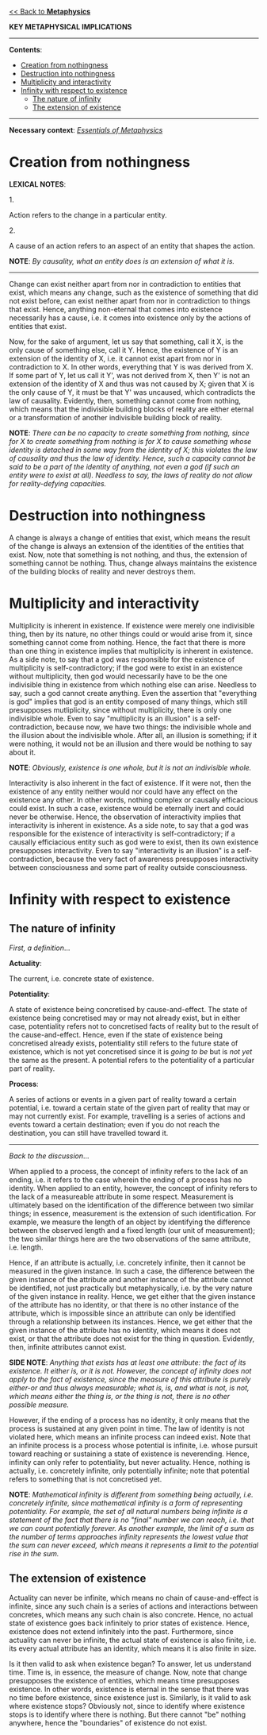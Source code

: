 [<< Back to **Metaphysics**](https://pranigopu.github.io/philosophy/metaphysics)

**KEY METAPHYSICAL IMPLICATIONS**

---

**Contents**:

- [Creation from nothingness](#creation-from-nothingness)
- [Destruction into nothingness](#destruction-into-nothingness)
- [Multiplicity and interactivity](#multiplicity-and-interactivity)
- [Infinity with respect to existence](#infinity-with-respect-to-existence)
  - [The nature of infinity](#the-nature-of-infinity)
  - [The extension of existence](#the-extension-of-existence)

---

**Necessary context**: [_Essentials of Metaphysics_](https://pranigopu.github.io/philosophy/metaphysics/essentials-of-metaphysics.html)

# Creation from nothingness
**LEXICAL NOTES**:

1.<br>

Action refers to the change in a particular entity.

2.<br>

 A cause of an action refers to an aspect of an entity that shapes the action.

 **NOTE**: _By causality, what an entity does is an extension of what it is._

---

Change can exist neither apart from nor in contradiction to entities that exist, which means any change, such as the existence of something that did not exist before, can exist neither apart from nor in contradiction to things that exist. Hence, anything non-eternal that comes into existence necessarily has a cause, i.e. it comes into existence only by the actions of entities that exist.

Now, for the sake of argument, let us say that something, call it X, is the only cause of something else, call it Y. Hence, the existence of Y is an extension of the identity of X, i.e. it cannot exist apart from nor in contradiction to X. In other words, everything that Y is was derived from X. If some part of Y, let us call it Y', was not derived from X, then Y' is not an extension of the identity of X and thus was not caused by X; given that X is the only cause of Y, it must be that Y' was uncaused, which contradicts the law of causality. Evidently, then, something cannot come from nothing, which means that the indivisible building blocks of reality are either eternal or a transformation of another indivisible building block of reality.

**NOTE**: _There can be no capacity to create something from nothing, since for X to create something from nothing is for X to cause something whose identity is detached in some way from the identity of X; this violates the law of causality and thus the law of identity. Hence, such a capacity cannot be said to be a part of the identity of anything, not even a god (if such an entity were to exist at all). Needless to say, the laws of reality do not allow for reality-defying capacities._

# Destruction into nothingness
A change is always a change of entities that exist, which means the result of the change is always an extension of the identities of the entities that exist. Now, note that something is not nothing, and thus, the extension of something cannot be nothing. Thus, change always maintains the existence of the building blocks of reality and never destroys them.

# Multiplicity and interactivity
Multiplicity is inherent in existence. If existence were merely one indivisible thing, then by its nature, no other things could or would arise from it, since something cannot come from nothing. Hence, the fact that there is more than one thing in existence implies that multiplicity is inherent in existence. As a side note, to say that a god was responsible for the existence of multiplicity is self-contradictory; if the god were to exist in an existence without multiplicity, then god would necessarily have to be the one indivisible thing in existence from which nothing else can arise. Needless to say, such a god cannot create anything. Even the assertion that "everything is god" implies that god is an entity composed of many things, which still presupposes mutliplicity, since without multiplicity, there is only one indivisible whole. Even to say "multiplicity is an illusion" is a self-contradiction, because now, we have two things: the indivisible whole and the illusion about the indivisible whole. After all, an illusion is something; if it were nothing, it would not be an illusion and there would be nothing to say about it.

**NOTE**: _Obviously, existence is one whole, but it is not an indivisible whole._

Interactivity is also inherent in the fact of existence. If it were not, then the existence of any entity neither would nor could have any effect on the existence any other. In other words, nothing complex or causally efficacious could exist. In such a case, existence would be eternally inert and could never be otherwise. Hence, the observation of interactivity implies that interactivity is inherent in existence. As a side note, to say that a god was responsible for the existence of interactivity is self-contradictory; if a causally efficiacious entity such as god were to exist, then its own existence presupposes interactivity. Even to say "interactivity is an illusion" is a self-contradiction, because the very fact of awareness presupposes interactivity between consciousness and some part of reality outside consciousness.

# Infinity with respect to existence
## The nature of infinity
_First, a definition_...

**Actuality**:

The current, i.e. concrete state of existence.

**Potentiality**:

A state of existence being concretised by cause-and-effect. The state of existence being concretised may or may not already exist, but in either case, potentiality refers not to concretised facts of reality but to the result of the cause-and-effect. Hence, even if the state of existence being concretised already exists, potentiality still refers to the future state of existence, which is not yet concretised since it is _going to be_ but is _not yet_ the same as the present. A potential refers to the potentiality of a particular part of reality.

**Process**:

A series of actions or events in a given part of reality toward a certain potential, i.e. toward a certain state of the given part of reality that may or may not currently exist. For example, travelling is a series of actions and events toward a certain destination; even if you do not reach the destination, you can still have travelled toward it.

---

_Back to the discussion_...

When applied to a process, the concept of infinity refers to the lack of an ending, i.e. it refers to the case wherein the ending of a process has no identity. When applied to an entity, however, the concept of infinity refers to the lack of a measureable attribute in some respect. Measurement is ultimately based on the identification of the difference between two similar things; in essence, measurement is the extension of such identification. For example, we measure the length of an object by identifying the difference between the observed length and a fixed length (our unit of measurement); the two similar things here are the two observations of the same attribute, i.e. length.

Hence, if an attribute is actually, i.e. concretely infinite, then it cannot be measured in the given instance. In such a case, the difference between the given instance of the attribute and another instance of the attribute cannot be identified, not just practically but metaphysically, i.e. by the very nature of the given instance in reality. Hence, we get either that the given instance of the attribute has no identity, or that there is no other instance of the attribute, which is impossible since an attribute can only be identified through a relationship between its instances. Hence, we get either that the given instance of the attribute has no identity, which means it does not exist, or that the attribute does not exist for the thing in question. Evidently, then, infinite attributes cannot exist.

**SIDE NOTE**: _Anything that exists has at least one attribute: the fact of its existence. It either is, or it is not. However, the concept of infinity does not apply to the fact of existence, since the measure of this attribute is purely either-or and thus always measurable; what is, is, and what is not, is not, which means either the thing is, or the thing is not, there is no other possible measure._

However, if the ending of a process has no identity, it only means that the process is sustained at any given point in time. The law of identity is not violated here, which means an infinite process can indeed exist. Note that an infinite process is a process whose potential is infinite, i.e. whose pursuit toward reaching or sustaining a state of existence is neverending. Hence, infinity can only refer to potentiality, but never actuality. Hence, nothing is actually, i.e. concretely infinite, only potentially infinite; note that potential refers to something that is not concretised yet.

**NOTE**: _Mathematical infinity is different from something being actually, i.e. concretely infinite, since mathematical infinity is a form of representing potentiality. For example, the set of all natural numbers being infinite is a statement of the fact that there is no "final" number we can reach, i.e. that we can count potentially forever. As another example, the limit of a sum as the number of terms approaches infinity represents the lowest value that the sum can never exceed, which means it represents a limit to the potential rise in the sum._

## The extension of existence
Actuality can never be infinite, which means no chain of cause-and-effect is infinite, since any such chain is a series of actions and interactions between concretes, which means any such chain is also concrete. Hence, no actual state of existence goes back infinitely to prior states of existence. Hence, existence does not extend infinitely into the past. Furthermore, since actuality can never be infinite, the actual state of existence is also finite, i.e. its every actual attribute has an identity, which means it is also finite in size.

Is it then valid to ask when existence began? To answer, let us understand time. Time is, in essence, the measure of change. Now, note that change presupposes the existence of entities, which means time presupposes existence. In other words, existence is eternal in the sense that there was no time before existence, since existence just is. Similarly, is it valid to ask where existence stops? Obviously not, since to identify where existence stops is to identify where there is nothing. But there cannot "be" nothing anywhere, hence the "boundaries" of existence do not exist.